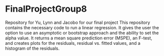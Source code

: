 # FinalProjectGroup8
Repository for Yu, Lynn and Jacobo for our final project
This repository contains the necessary code to run a linear regression. It gives the user the option to use an asymptotic or bootstrap approach and the ability 
to set the alpha value. It returns a mean square prediction error (MSPE), an F-test, and creates plots for the residuals, residual vs. fitted values, 
and a histogram of the residuals.
